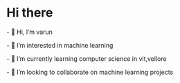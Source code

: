 

<!---
tago893/tago893 is a ✨ special ✨ repository because its `README.md` (this file) appears on your GitHub profile.
You can click the Preview link to take a look at your changes.
--->
<html>
  <head>
    <h1>   Hi there </h1>
  </head>
  
  <body>
    <div>
   <p>
 - 👋 Hi, I’m varun 
   </p>
  <p>
  - 👀 I’m interested in machine learning</p>
  <p>
 - 🌱 I’m currently learning computer science in vit,vellore
 </p>
 <p>
 - 💞️ I’m looking to collaborate on machine learning projects
</p>
  </div>
  
  </body>
 </html>
